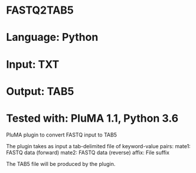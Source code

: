 # FASTQ2TAB5
# Language: Python
# Input: TXT
# Output: TAB5
# Tested with: PluMA 1.1, Python 3.6

PluMA plugin to convert FASTQ input to TAB5

The plugin takes as input a tab-delimited file of keyword-value pairs:
mate1: FASTQ data (forward)
mate2: FASTQ data (reverse)
affix: File suffix

The TAB5 file will be produced by the plugin.
